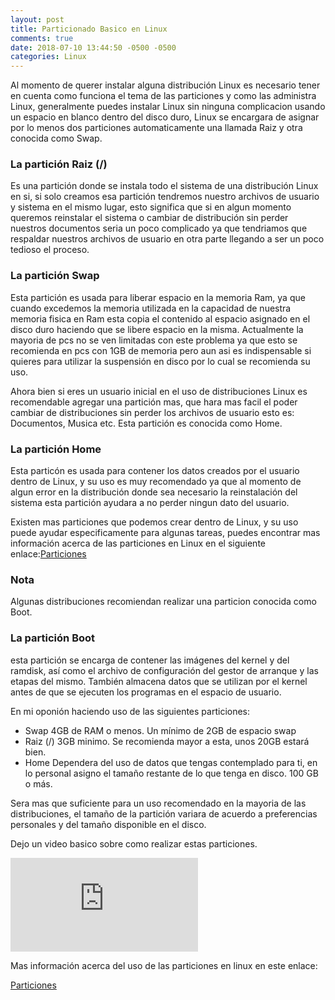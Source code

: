 ```yaml
---
layout: post
title: Particionado Basico en Linux
comments: true 
date: 2018-07-10 13:44:50 -0500 -0500
categories: Linux
---
```

Al momento de querer instalar alguna distribución Linux es necesario tener en cuenta como funciona el tema de las particiones y como las administra Linux, generalmente puedes instalar Linux sin ninguna complicacion usando un espacio en blanco dentro del disco duro, Linux se encargara de asignar por lo menos dos particiones automaticamente una llamada Raiz y otra conocida como Swap.

### La partición Raiz (/) 

Es una partición donde se instala todo el sistema de una distribución Linux en si, si solo creamos esa partición tendremos nuestro archivos de usuario y sistema en el mismo lugar, esto significa que si en algun momento queremos reinstalar el sistema o cambiar de distribución sin perder nuestros documentos seria un poco complicado ya que tendriamos que respaldar nuestros archivos de usuario en otra parte llegando a ser un poco tedioso el proceso.

### La partición Swap 

Esta partición es usada para liberar espacio en la memoria Ram, ya que cuando excedemos la memoria utilizada en la capacidad de nuestra memoria fisica en Ram esta copia el contenido al espacio asignado en el disco duro haciendo que se libere espacio en la misma. Actualmente la mayoria de pcs no se ven limitadas con este problema ya que esto se recomienda en pcs con 1GB de memoria pero aun asi es indispensable si quieres para utilizar la suspensión en disco por lo cual se recomienda su uso. 

Ahora bien si eres un usuario inicial en el uso de distribuciones Linux es recomendable agregar una partición mas, que hara mas facil el poder cambiar de distribuciones sin perder los archivos de usuario esto es: Documentos, Musica etc. Esta partición es conocida como Home.

### La partición Home

Esta particón es usada para contener los datos creados por el usuario dentro de Linux, y su uso es muy recomendado ya que al momento de algun error en la distribución donde sea necesario la reinstalación del sistema esta partición ayudara a no perder ningun dato del usuario.

Existen mas particiones que podemos crear dentro de Linux, y su uso puede ayudar especificamente para algunas tareas, puedes encontrar mas información acerca de las particiones en Linux en el siguiente enlace:[Particiones](https://www.dell.com/support/article/mx/es/mxbsdt1/sln152018/los-tipos-y-definiciones-de-ubuntu-linux-particiones-y-directorios-se-explica?lang=es "Particiones")

### Nota 

Algunas distribuciones recomiendan realizar una particion conocida como Boot.

### La partición Boot
 
 esta partición se encarga de contener las imágenes del kernel y del ramdisk, así como el archivo de configuración del gestor de arranque y las etapas del mismo. También almacena datos que se utilizan por el kernel antes de que se ejecuten los programas en el espacio de usuario.

En mi oponión haciendo uso de las siguientes particiones: 

- Swap  4GB de RAM o menos. Un mínimo de 2GB de espacio swap
- Raiz (/) 3GB minimo. Se recomienda mayor a esta, unos 20GB estará bien.
- Home Dependera del uso de datos que tengas contemplado para ti, en lo personal asigno el tamaño restante de lo que tenga en disco. 100 GB o más.

Sera mas que suficiente para un uso recomendado en la mayoria de las distribuciones, el tamaño de la partición variara de acuerdo a preferencias personales y del tamaño disponible en el disco.


Dejo un video basico sobre como realizar estas particiones.

<div class="video-responsive">
<iframe  src="https://youtu.be/MP5Yn1u13Vc" frameborder="0" allow="autoplay; encrypted-media" allowfullscreen></iframe>
</div>

Mas información acerca del uso de las particiones en linux en este enlace:

[Particiones](https://access.redhat.com/documentation/es-es/red_hat_enterprise_linux/6/html/installation_guide/s2-diskpartrecommend-x86 "Particiones")









